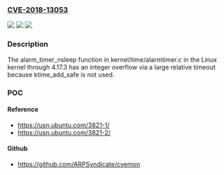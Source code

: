 ### [CVE-2018-13053](https://cve.mitre.org/cgi-bin/cvename.cgi?name=CVE-2018-13053)
![](https://img.shields.io/static/v1?label=Product&message=n%2Fa&color=blue)
![](https://img.shields.io/static/v1?label=Version&message=n%2Fa&color=blue)
![](https://img.shields.io/static/v1?label=Vulnerability&message=n%2Fa&color=brighgreen)

### Description

The alarm_timer_nsleep function in kernel/time/alarmtimer.c in the Linux kernel through 4.17.3 has an integer overflow via a large relative timeout because ktime_add_safe is not used.

### POC

#### Reference
- https://usn.ubuntu.com/3821-1/
- https://usn.ubuntu.com/3821-2/

#### Github
- https://github.com/ARPSyndicate/cvemon

